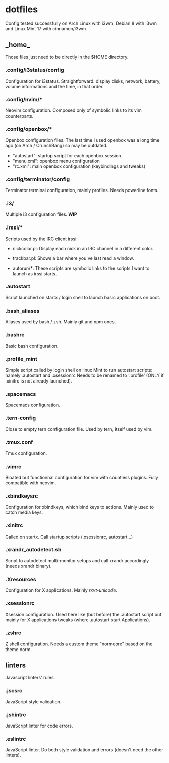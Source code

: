 # dotfiles

Config tested successfully on Arch Linux with i3wm, Debian 8 with i3wm and Linux Mint 17 with cinnamon/i3wm.

## \_home\_
Those files just need to be directly in the $HOME directory.

### .config/i3status/config
Configuration for i3status. Straightforward: display disks, network, battery, volume informations and the time, in that order.

### .config/nvim/*
Neovim configuration. Composed only of symbolic links to its vim counterparts.

### .config/openbox/*
Openbox configuration files. The last time I used openbox was a long time ago (on Arch / CrunchBang) so may be outdated.
 - "autostart": startup script for each openbox session.
 - "menu.xml": openbox menu configuration
 - "rc.xml": main openbox configuration (keybindings and tweaks)

### .config/terminator/config
Terminator terminal configuration, mainly profiles. Needs powerline fonts.

### .i3/
Multiple i3 configuration files.
__WIP__

### .irssi/*
Scripts used by the IRC client irssi:
  - nickcolor.pl:
    Display each nick in an IRC channel in a different color.

  - trackbar.pl:
    Shows a bar where you've last read a window.

  - autorun/*:
    These scripts are symbolic links to the scripts I want to launch as irssi starts.

### .autostart
Script launched on startx / login shell to launch basic applications on boot.

### .bash_aliases
Aliases used by bash / zsh. Mainly git and npm ones.

### .bashrc
Basic bash configuration.

### .profile_mint
Simple script called by login shell on linux Mint to run autostart scripts: namely .autostart and .xsessionrc
Needs to be renamed to '.profile' (ONLY if .xinitrc is not already launched).

### .spacemacs
Spacemacs configuration.

### .tern-config
Close to empty tern configuration file. Used by tern, itself used by vim.

### .tmux.conf
Tmux configuration.

### .vimrc
Bloated but functionnal configuration for vim with countless plugins. Fully compatible with neovim.

### .xbindkeysrc
Configuration for xbindkeys, which bind keys to actions. Mainly used to catch media keys.

### .xinitrc
Called on startx. Call startup scripts (.xsessionrc, autostart...)

### .xrandr\_autodetect.sh
Script to autodetect multi-monitor setups and call xrandr accordingly (needs xrandr binary).

### .Xresources
Configuration for X applications. Mainly _rxvt-unicode_.

### .xsessionrc
Xsession configuration. Used here like (but before) the .autostart script but mainly for X applications tweaks (where .autostart start Applications).

### .zshrc
Z shell configuration. Needs a custom theme "normcore" based on the theme norm.

## linters
Javascript linters' rules.

### .jscsrc
JavaScript style validation.

### .jshintrc
JavaScript linter for code errors.

### .eslintrc
JavaScript linter. Do both style validation and errors (doesn't need the other linters).
